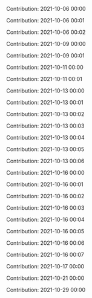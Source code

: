 Contribution: 2021-10-06 00:00

Contribution: 2021-10-06 00:01

Contribution: 2021-10-06 00:02

Contribution: 2021-10-09 00:00

Contribution: 2021-10-09 00:01

Contribution: 2021-10-11 00:00

Contribution: 2021-10-11 00:01

Contribution: 2021-10-13 00:00

Contribution: 2021-10-13 00:01

Contribution: 2021-10-13 00:02

Contribution: 2021-10-13 00:03

Contribution: 2021-10-13 00:04

Contribution: 2021-10-13 00:05

Contribution: 2021-10-13 00:06

Contribution: 2021-10-16 00:00

Contribution: 2021-10-16 00:01

Contribution: 2021-10-16 00:02

Contribution: 2021-10-16 00:03

Contribution: 2021-10-16 00:04

Contribution: 2021-10-16 00:05

Contribution: 2021-10-16 00:06

Contribution: 2021-10-16 00:07

Contribution: 2021-10-17 00:00

Contribution: 2021-10-21 00:00

Contribution: 2021-10-29 00:00

